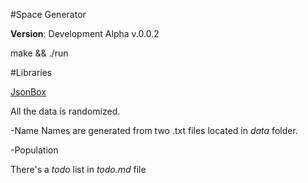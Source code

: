 #Space Generator 

**Version**: Development Alpha v.0.0.2

make && ./run

#Libraries

[JsonBox](https://github.com/anhero/JsonBox)

All the data is randomized.

  -Name
    Names are generated from two .txt files located in *data* folder.
    
  -Population


There's a *todo* list in *todo.md* file

